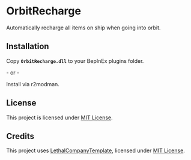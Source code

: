 # OrbitRecharge

Automatically recharge all items on ship when going into orbit.

## Installation

Copy **`OrbitRecharge.dll`** to your BepInEx plugins folder.

\- or -

Install via r2modman.

## License

This project is licensed under [MIT License](https://github.com/AndreyMrovol/LethalOrbitRecharge/blob/main/LICENSE).

## Credits

This project uses [LethalCompanyTemplate](https://github.com/LethalCompany/LethalCompanyTemplate), licensed under [MIT License](https://github.com/LethalCompany/LethalCompanyTemplate/blob/main/LICENSE).

